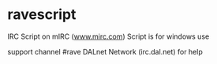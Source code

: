 # ravescript




IRC Script on mIRC (www.mirc.com)
Script is for windows use

support channel #rave DALnet Network (irc.dal.net) for help
